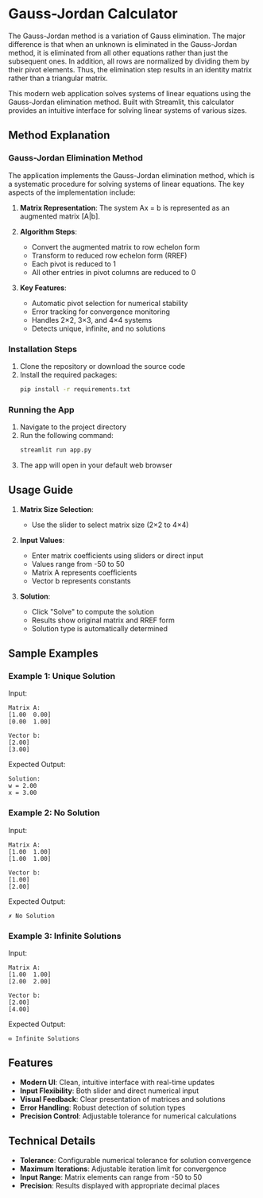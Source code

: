 # Gauss-Jordan Calculator

The Gauss-Jordan method is a variation of Gauss elimination. The major difference is that when an unknown is eliminated in the Gauss-Jordan method, it is eliminated from all other equations rather than just the subsequent ones. In addition, all rows are normalized by dividing them by their pivot elements. Thus, the elimination step results in an identity matrix rather than a triangular matrix.

This modern web application solves systems of linear equations using the Gauss-Jordan elimination method. Built with Streamlit, this calculator provides an intuitive interface for solving linear systems of various sizes.

## Method Explanation

### Gauss-Jordan Elimination Method

The application implements the Gauss-Jordan elimination method, which is a systematic procedure for solving systems of linear equations. The key aspects of the implementation include:

1. **Matrix Representation**: The system Ax = b is represented as an augmented matrix [A|b].

2. **Algorithm Steps**:
   - Convert the augmented matrix to row echelon form
   - Transform to reduced row echelon form (RREF)
   - Each pivot is reduced to 1
   - All other entries in pivot columns are reduced to 0

3. **Key Features**:
   - Automatic pivot selection for numerical stability
   - Error tracking for convergence monitoring
   - Handles 2×2, 3×3, and 4×4 systems
   - Detects unique, infinite, and no solutions


### Installation Steps
1. Clone the repository or download the source code
2. Install the required packages:
   ```bash
   pip install -r requirements.txt
   ```

### Running the App
1. Navigate to the project directory
2. Run the following command:
   ```bash
   streamlit run app.py
   ```
3. The app will open in your default web browser

## Usage Guide

1. **Matrix Size Selection**:
   - Use the slider to select matrix size (2×2 to 4×4)

2. **Input Values**:
   - Enter matrix coefficients using sliders or direct input
   - Values range from -50 to 50
   - Matrix A represents coefficients
   - Vector b represents constants

3. **Solution**:
   - Click "Solve" to compute the solution
   - Results show original matrix and RREF form
   - Solution type is automatically determined

## Sample Examples

### Example 1: Unique Solution
Input:
```
Matrix A:
[1.00  0.00]
[0.00  1.00]

Vector b:
[2.00]
[3.00]
```
Expected Output:
```
Solution:
w = 2.00
x = 3.00
```

### Example 2: No Solution
Input:
```
Matrix A:
[1.00  1.00]
[1.00  1.00]

Vector b:
[1.00]
[2.00]
```
Expected Output:
```
✗ No Solution
```

### Example 3: Infinite Solutions
Input:
```
Matrix A:
[1.00  1.00]
[2.00  2.00]

Vector b:
[2.00]
[4.00]
```
Expected Output:
```
∞ Infinite Solutions
```

## Features

- **Modern UI**: Clean, intuitive interface with real-time updates
- **Input Flexibility**: Both slider and direct numerical input
- **Visual Feedback**: Clear presentation of matrices and solutions
- **Error Handling**: Robust detection of solution types
- **Precision Control**: Adjustable tolerance for numerical calculations

## Technical Details

- **Tolerance**: Configurable numerical tolerance for solution convergence
- **Maximum Iterations**: Adjustable iteration limit for convergence
- **Input Range**: Matrix elements can range from -50 to 50
- **Precision**: Results displayed with appropriate decimal places 
